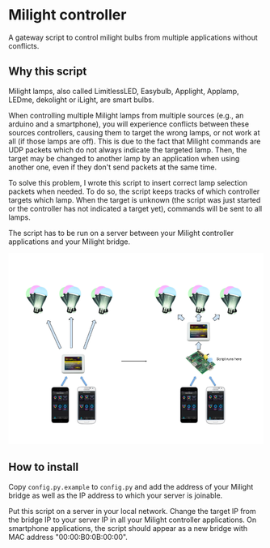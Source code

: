 Milight controller
=============

A gateway script to control milight bulbs from multiple applications without conflicts.

## Why this script ##

Milight lamps, also called LimitlessLED, Easybulb, Applight, Applamp, LEDme, dekolight or iLight, are smart bulbs.

When controlling multiple Milight lamps from multiple sources (e.g., an arduino and a smartphone), you will experience conflicts between these sources controllers, causing them to target the wrong lamps, or not work at all (if those lamps are off). This is due to the fact that Milight commands are UDP packets which do not always indicate the targeted lamp. Then, the target may be changed to another lamp by an application when using another one, even if they don't send packets at the same time.

To solve this problem, I wrote this script to insert correct lamp selection packets when needed. To do so, the script keeps tracks of which controller targets which lamp. When the target is unknown (the script was just started or the controller has not indicated a target yet), commands will be sent to all lamps.

The script has to be run on a server between your Milight controller applications and your Milight bridge.

![Where to run the script](install.png?raw=true "Where to run the script")

## How to install ##

Copy `config.py.example` to `config.py` and add the address of your Milight bridge as well as the IP address to which your server is joinable.

Put this script on a server in your local network. Change the target IP from the bridge IP to your server IP in all your Milight controller applications. On smartphone applications, the script should appear as a new bridge with MAC address "00:00:B0:0B:00:00".

